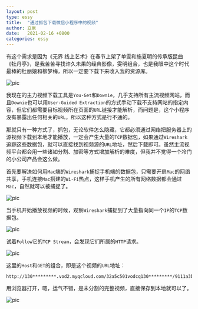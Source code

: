 ```yaml
---
layout: post
type: essy
title:  "通过抓包下载微信小程序中的视频"
author: 立泉
date:   2021-02-16 +0800
categories: essy
---
```


有这个需求是因为《无界 线上艺术》在春节上架了单雯和施夏明的传承版昆曲《牡丹亭》，是我苦苦寻找许久未果的经典影像，雯明组合，也是我眼中这个时代最棒的杜丽娘和柳梦梅，所以一定要下载下来收入我的资源库。

<img class="materialboxed responsive-img" src="https://apqx.oss-cn-hangzhou.aliyuncs.com/blog/pic/screen_iphone_opera_mudanting.jpg" alt="pic">

我现在的主力视频下载工具是`You-Get`和`Downie`，几乎支持所有主流视频网站，而且`Downie`也可以用`User-Guided Extraction`的方式手动下载不支持网站的指定内容，但它们都需要目标视频所在页面的`URL`链接才能解析，而问题是，这个小程序没有暴露出任何相关的`URL`，所以这种方式是行不通的。

那就只有一种方式了，抓包，无论软件怎么隐藏，它都必须通过网络把服务器上的源视频下载到本地才能播放，一定会产生大量的`TCP`数据包，如果通过`Wireshark`追踪这些数据包，就可以直接找到视频源的`URL`地址，然后下载即可。虽然主流视频平台都会用一些诸如分割、加密等方式增加解析的难度，但我并不觉得一个冷门的小公司产品会这么做。

首先要解决如何用`Mac`端的`Wireshark`捕捉手机端的数据包，只需要开启`Mac`的网络共享，手机连接`Mac`搭建的`Wi-Fi`热点，这样手机产生的所有网络数据都会通过`Mac`，自然就可以被捕捉了。

<img class="materialboxed responsive-img" src="https://apqx.oss-cn-hangzhou.aliyuncs.com/blog/pic/screen_mac_wifi_share.png" alt="pic">

当手机开始播放视频的时候，观察`Wireshark`捕捉到了大量指向同一个`IP`的`TCP`数据包。

<img class="materialboxed responsive-img" src="https://apqx.oss-cn-hangzhou.aliyuncs.com/blog/pic/screen_wireshark_opera.jpg" alt="pic">

试着`Follow`它的`TCP Stream`，会发现它们所属的`HTTP`请求。

<img class="materialboxed responsive-img" src="https://apqx.oss-cn-hangzhou.aliyuncs.com/blog/pic/screen_wireshark_flow.jpg" alt="pic">

这里的`Host`和`GET`的组合，即是这个视频的`URL`地址：

```
http://130*********.vod2.myqcloud.com/32a5c501vodcq130*********/9111a3b75285890814193748493/************UA.mp4
```

用浏览器打开，嗯，运气不错，是未分割的完整视频，直接保存到本地就可以了。

<img class="materialboxed responsive-img" src="https://apqx.oss-cn-hangzhou.aliyuncs.com/blog/pic/screen_safari_opera_mudanting.jpg" alt="pic">